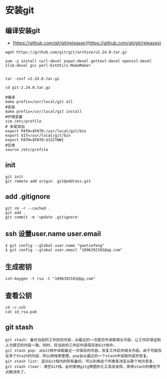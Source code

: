 # 安装git

## 编译安装git
- [https://github.com/git/git/releases](https://github.com/git/git/releases)


```
wget https://github.com/git/git/archive/v2.24.0.tar.gz

yum -y install curl-devel expat-devel gettext-devel openssl-devel zlib-devel gcc perl-ExtUtils-MakeMaker


tar -zxvf v2.24.0.tar.gz

cd git-2.24.0.tar.gz

#编译
make prefix=/usr/local/git all
#安装
make prefix=/usr/local/git install
#环境变量
vim /etc/profile
# 末尾添加
export PATH=$PATH:/usr/local/git/bin
export GIT=/usr/local/git/bin
export PATH=$PATH:${GITWW}
#生效
source /etc/profile
```


## init
```
git init 
git remote add origin  git@address.git
```
## add .gitignore
```
git rm -r --cached .
git add .
git commit -m 'update .gitignore'
```

## ssh 设置user.name user.email
```
$ git config --global user.name "gaotiefeng"
$ git config --global user.email "1096392101@qq.com"
```

## 生成密钥
```
ssh-keygen -t rsa -C "1096392101@qq.com"
```

## 查看公钥
```
cd ~/.ssh
cat id_rsa.pub 
```

## git stash
```
git stash: 备份当前的工作区的内容，从最近的一次提交中读取相关内容，让工作区保证和上次提交的内容一致。同时，将当前的工作区内容保存到Git栈中。
git stash pop: 从Git栈中读取最近一次保存的内容，恢复工作区的相关内容。由于可能存在多个Stash的内容，所以用栈来管理，pop会从最近的一个stash中读取内容并恢复。
git stash list: 显示Git栈内的所有备份，可以利用这个列表来决定从那个地方恢复。
git stash clear: 清空Git栈。此时使用gitg等图形化工具会发现，原来stash的哪些节点都消失了。
```